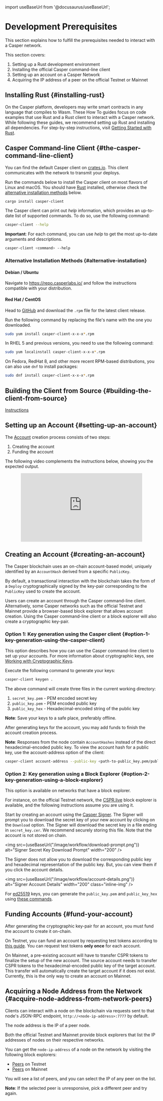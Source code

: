 import useBaseUrl from '@docusaurus/useBaseUrl';

# Development Prerequisites

This section explains how to fulfill the prerequisites needed to interact with a Casper network.

This section covers:

1. Setting up a Rust development environment
2. Installing the official Casper command-line client
3. Setting up an account on a Casper Network
4. Acquiring the IP address of a peer on the official Testnet or Mainnet  

## Installing Rust {#installing-rust}

On the Casper platform, developers may write smart contracts in any language that compiles to Wasm. These How To guides focus on code examples that use Rust and a Rust client to interact with a Casper network. While following these guides, we recommend setting up Rust and installing all dependencies. For step-by-step instructions, visit [Getting Started with Rust](/dapp-dev-guide/writing-contracts/getting-started).

## Casper Command-line Client {#the-casper-command-line-client}

You can find the default Casper client on [crates.io](https://crates.io/crates/casper-client). This client communicates with the network to transmit your deploys.

Run the commands below to install the Casper client on most flavors of Linux and macOS. You should have [Rust](https://www.rust-lang.org/tools/install) installed, otherwise check the [alternative installation methods](#alternative-installation) below.

```bash
cargo install casper-client
```

The Casper client can print out _help_ information, which provides an up-to-date list of supported commands. To do so, use the following command:

```bash
casper-client --help
```

**Important**: For each command, you can use _help_ to get the most up-to-date arguments and descriptions.

```bash
casper-client <command> --help
```

### Alternative Installation Methods {#alternative-installation}

#### Debian / Ubuntu 

Navigate to <https://repo.casperlabs.io/> and follow the instructions compatible with your distribution.

#### Red Hat / CentOS 

Head to [GitHub](https://github.com/casper-ecosystem/casper-client-rs/releases) and download the `.rpm` file for the latest client release.

Run the following command by replacing the file's name with the one you downloaded.

```bash
sudo yum install casper-client-x-x-x*.rpm
```

In RHEL 5 and previous versions, you need to use the following command:

```bash
sudo yum localinstall casper-client-x-x-x*.rpm
```

On Fedora, RedHat 8, and other more recent RPM-based distributions, you can also use `dnf` to install packages:

```bash
sudo dnf install casper-client-x-x-x*.rpm
```


## Building the Client from Source {#building-the-client-from-source}

[Instructions]( https://github.com/casper-network/casper-node/tree/master/client)

## Setting up an Account {#setting-up-an-account}

The [Account](/design/casper-design.md/#accounts-head) creation process consists of two steps:

1. Creating the account
2. Funding the account

The following video complements the instructions below, showing you the expected output.

<p align="center">
<iframe width="400" height="225" src="https://www.youtube.com/embed?v=sA1HTPjV_bc&list=PL8oWxbJ-csEqi5FP87EJZViE2aLz6X1Mj&index=3" frameborder="0" allow="accelerometer; clipboard-write; encrypted-media; gyroscope; picture-in-picture" allowfullscreen></iframe>
</p>

## Creating an Account {#creating-an-account}

The Casper blockchain uses an on-chain account-based model, uniquely identified by an `AccountHash` derived from a specific `PublicKey`.

By default, a transactional interaction with the blockchain takes the form of a `Deploy` cryptographically signed by the key-pair corresponding to the `PublicKey` used to create the account.

Users can create an account through the Casper command-line client. Alternatively, some Casper networks such as the official Testnet and Mainnet provide a browser-based block explorer that allows account creation. Using the Casper command-line client or a block explorer will also create a cryptographic key-pair.

### Option 1: Key generation using the Casper client {#option-1-key-generation-using-the-casper-client}

This option describes how you can use the Casper command-line client to set up your accounts. For more information about cryptographic keys, see [Working with Cryptographic Keys](/dapp-dev-guide/keys.md).

Execute the following command to generate your keys:

```bash
casper-client keygen .
```

The above command will create three files in the current working directory:

1. `secret_key.pem` - PEM encoded secret key
2. `public_key.pem` - PEM encoded public key
3. `public_key_hex` - Hexadecimal-encoded string of the public key

**Note**: Save your keys to a safe place, preferably offline.

After generating keys for the account, you may add funds to finish the account creation process.

**Note**: Responses from the node contain `AccountHashes` instead of the direct hexadecimal-encoded public key. To view the account hash for a public key, use the account-address option of the client:

```bash
casper-client account-address --public-key <path-to-public_key.pem/public-key-hex>
```

### Option 2: Key generation using a Block Explorer {#option-2-key-generation-using-a-block-explorer}

This option is available on networks that have a block explorer.

For instance, on the official Testnet network, the [CSPR.live](https://testnet.cspr.live/) block explorer is available, and the following instructions assume you are using it.

Start by creating an account using the [Casper Signer](https://docs.cspr.community/docs/user-guides/SignerGuide.html). The Signer will prompt you to download the secret key of your new account by clicking on the `Download` option. The Signer will download the secret key in a file ending in `secret_key.cer`. We recommend securely storing this file. Note that the account is not stored on chain.

<img src={useBaseUrl("/image/workflow/download-prompt.png")} alt="Signer Secret Key Download Prompt" width="200" />

The Signer does not allow you to download the corresponding public key and hexadecimal representation of the public key. But, you can view them if you click the account details.

<img src={useBaseUrl("/image/workflow/account-details.png")} alt="Signer Account Details" width="200" class="inline-img" />

For [ed25519](/dapp-dev-guide/keys.md#eddsa-keys) keys, you can generate the `public_key.pem` and `public_key_hex` using [these commands](https://github.com/casper-network/casper-node/wiki/ed25519-public-keys-from-secret_key.pem).

## Funding Accounts {#fund-your-account}

After generating the cryptographic key-pair for an account, you must fund the account to create it on-chain.

On Testnet, you can fund an account by requesting test tokens according to [this guide](/workflow/testnet-faucet/). You can request test tokens **only once** for each account.

On Mainnet, a pre-existing account will have to transfer CSPR tokens to finalize the setup of the new account. The source account needs to transfer CSPR tokens to the hexadecimal-encoded public key of the target account. This transfer will automatically create the target account if it does not exist. Currently, this is the only way to create an account on Mainnet.

## Acquiring a Node Address from the Network {#acquire-node-address-from-network-peers}

Clients can interact with a node on the blockchain via requests sent to that node's JSON-RPC endpoint, `http://<node-ip-address>:7777` by default.

The node address is the IP of a peer node.

Both the official Testnet and Mainnet provide block explorers that list the IP addresses of nodes on their respective networks.

You can get the `node-ip-address` of a node on the network by visiting the following block explorers:

* [Peers](https://testnet.cspr.live/tools/peers) on Testnet
* [Peers](https://cspr.live/tools/peers) on Mainnet

You will see a list of peers, and you can select the IP of any peer on the list.

**Note**: If the selected peer is unresponsive, pick a different peer and try again.
